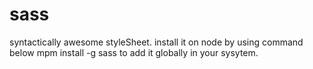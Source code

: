 # sass
syntactically awesome styleSheet.
install it on node by using command below
mpm install -g sass
to add it globally in your sysytem.



